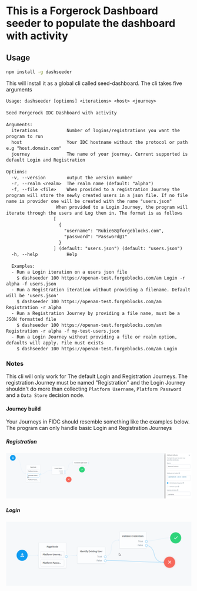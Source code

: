 # This is a Forgerock Dashboard seeder to populate the dashboard with activity

## Usage

```sh
npm install -g dashseeder
```

This will install it as a global cli called seed-dashboard. The cli takes five arguments

```console
Usage: dashseeder [options] <iterations> <host> <journey>

Seed Forgerock IDC Dashboard with activity

Arguments:
  iterations           Number of logins/registrations you want the program to run
  host                 Your IDC hostname without the protocol or path e.g "host.domain.com"
  journey              The name of your journey. Current supported is default Login and Registration

Options:
  -v, --version        output the version number
  -r, --realm <realm>  The realm name (default: "alpha")
  -f, --file <file>    When provided to a registration Journey the program will store the newly created users in a json file. If no file name is provider one will be created with the name "users.json"
                   When provided to a Login Journey, the program will iterate through the users and Log them in. The format is as follows
                  [
                    {
                      "username": "Rubie68@forgeblocks.com",
                      "password": "Password@1"
                    }
                  ] (default: "users.json") (default: "users.json")
  -h, --help           Help

  Examples:
  - Run a Login iteration on a users json file
    $ dashseeder 100 https://openam-test.forgeblocks.com/am Login -r alpha -f users.json
  - Run a Registration iteration without providing a filename. Default will be 'users.json'
    $ dashseeder 100 https://openam-test.forgeblocks.com/am Registration -r alpha
  - Run a Registration Journey by providing a file name, must be a JSON formatted file
    $ dashseeder 100 https://openam-test.forgeblocks.com/am Registration -r alpha -f my-test-users.json
  - Run a Login Journey without providing a file or realm option, defaults will apply. File must exists
    $ dashseeder 100 https://openam-test.forgeblocks.com/am Login
```

### Notes

This cli will only work for The default Login and Registration Journeys. The registration Journey must be named "Registration" and the Login Journey shouldn't do more than collecting `Platform Username`, `Platform Password` and a `Data Store` decision node.

#### Journey build

Your Journeys in FIDC should resemble something like the examples below. The program can only handle basic Login and Registration Journeys

##### Registration

![Registration](/msedge_2022-04-05_18-42-19.png)

##### Login

![Login](/msedge_2022-04-05_18-43-46.png)
